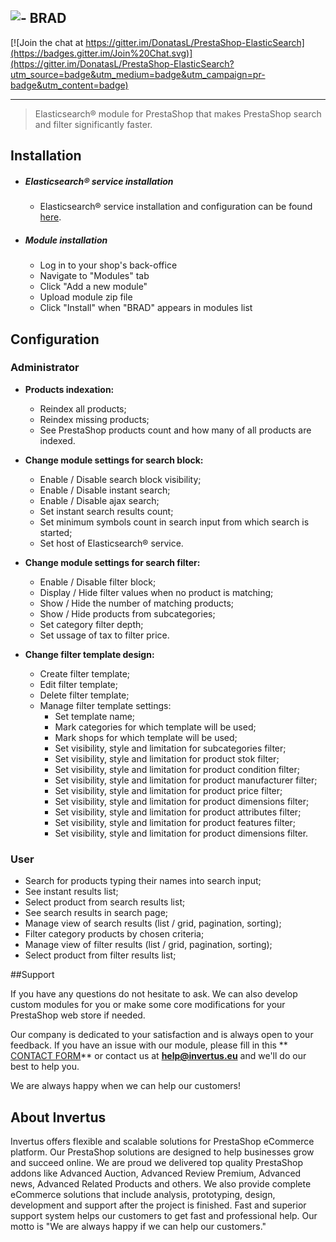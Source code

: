 ## ![-](logo.png "BRAD") BRAD

[![Join the chat at https://gitter.im/DonatasL/PrestaShop-ElasticSearch](https://badges.gitter.im/Join%20Chat.svg)](https://gitter.im/DonatasL/PrestaShop-ElasticSearch?utm_source=badge&utm_medium=badge&utm_campaign=pr-badge&utm_content=badge)
___

> Elasticsearch® module for PrestaShop that makes PrestaShop search and filter significantly faster.

## Installation

* ##### Elasticsearch® service installation
    * Elasticsearch® service installation and configuration can be found [here](http://www.elastic.co/guide/en/elasticsearch/client/php-api/current/).

* ##### Module installation

    * Log in to your shop's back-office
    * Navigate to "Modules" tab
    * Click "Add a new module"
    * Upload module zip file
    * Click "Install" when "BRAD" appears in modules list


## Configuration

### Administrator
 
 * **Products indexation:**

    * Reindex all products;
    * Reindex missing products;
    * See PrestaShop products count and how many of all products are indexed.

* **Change module settings for search block:**

    * Enable / Disable search block visibility;
    * Enable / Disable instant search;
    * Enable / Disable ajax search;
    * Set instant search results count;
    * Set minimum symbols count in search input from which search is started;
    * Set host of Elasticsearch® service.

* **Change module settings for search filter:**
    * Enable / Disable filter block;
    * Display / Hide filter values when no product is matching;
    * Show / Hide the number of matching products;
    * Show / Hide products from subcategories;
    * Set category filter depth;
    * Set ussage of tax to filter price.

* **Change filter template design:**
    * Create filter template;
    * Edit filter template;
    * Delete filter template;
    * Manage filter template settings:
        * Set template name;
        * Mark categories for which template will be used;
        * Mark shops for which template will be used;
        * Set visibility, style and limitation for subcategories filter;
        * Set visibility, style and limitation for product stok filter;
        * Set visibility, style and limitation for product condition filter;
        * Set visibility, style and limitation for product manufacturer filter;
        * Set visibility, style and limitation for product price filter;
        * Set visibility, style and limitation for product dimensions filter;
        * Set visibility, style and limitation for product attributes filter;
        * Set visibility, style and limitation for product features filter;
        * Set visibility, style and limitation for product dimensions filter.
 
### User

* Search for products typing their names into search input;
* See instant results list;
* Select product from search results list;
* See search results in search page;
* Manage view of search results (list / grid, pagination, sorting);
* Filter category products by chosen criteria;
* Manage view of filter results (list / grid, pagination, sorting);
* Select product from filter results list;

##Support
 
If you have any questions do not hesitate to ask. We can also develop custom modules for you or make some core modifications for your PrestaShop web store if needed.
 
Our company is dedicated to your satisfaction and is always open to your feedback. If you have an issue with our module, please fill in this ** [CONTACT FORM](https://invertus.worketc.com/forms?22)** or contact us at **[help@invertus.eu](mailto:help@invertus.eu?subject=Color%20Picker%20in%20products%20list%20Simple%20support)** and we'll do our best to help you.
 
We are always happy when we can help our customers!

## About Invertus

Invertus offers flexible and scalable solutions for PrestaShop eCommerce platform. Our PrestaShop solutions are designed to help businesses grow and succeed online. We are proud we delivered top quality PrestaShop addons like Advanced Auction, Advanced Review Premium, Advanced news, Advanced Related Products and others. We also provide complete eCommerce solutions that include analysis, prototyping, design, development and support after the project is finished. Fast and superior support system helps our customers to get fast and professional help. Our motto is "We are always happy if we can help our customers."
